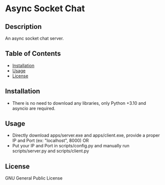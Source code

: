 # Async Socket Chat

## Description
An async socket chat server.

## Table of Contents
- [Installation](#installation)
- [Usage](#usage)
- [License](#license)

## Installation
- There is no need to download any libraries, only Python +3.10 and asyncio are required.

## Usage
- Directly download apps/server.exe and apps/client.exe, provide a proper IP and Port (ex: "localhost", 8000) OR
- Put your IP and Port in scripts/config.py and manually run scripts/server.py and scripts/client.py

## License
GNU General Public License
